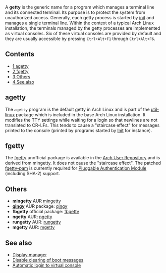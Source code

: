 A **getty** is the generic name for a program which manages a terminal line and its connected terminal. Its purpose is to protect the system from unauthorized access. Generally, each getty process is started by [init](/index.php/Init "Init") and manages a single terminal line. Within the context of a typical Arch Linux installation, the terminals managed by the getty processes are implemented as virtual consoles. Six of these virtual consoles are provided by default and they are usually accessible by pressing `Ctrl+Alt+F1` through `Ctrl+Alt+F6`.

## Contents

*   [1 agetty](#agetty)
*   [2 fgetty](#fgetty)
*   [3 Others](#Others)
*   [4 See also](#See_also)

## agetty

The `agetty` program is the default getty in Arch Linux and is part of the [util-linux](https://www.archlinux.org/packages/?name=util-linux) package which is included in the base Arch Linux installation. It modifies the TTY settings while waiting for a login so that newlines are not translated to CR–LFs. This tends to cause a "staircase effect" for messages printed to the console (printed by programs started by [Init](/index.php/Init "Init") for instance).

## fgetty

The [fgetty](https://aur.archlinux.org/packages/fgetty/) unofficial package is available in the [Arch User Repository](/index.php/Arch_User_Repository "Arch User Repository") and is derived from mingetty. It does not cause the "staircase effect". The patched [fgetty-pam](https://aur.archlinux.org/packages/fgetty-pam/) is currently required for [Pluggable Authentication Module](https://en.wikipedia.org/wiki/Pluggable_authentication_module "wikipedia:Pluggable authentication module") (including SHA-2) support.

## Others

*   **mingetty** AUR [mingetty](https://aur.archlinux.org/packages/mingetty/)
*   **[qingy](/index.php/Qingy "Qingy")** AUR package: [qingy](https://aur.archlinux.org/packages/qingy/)
*   **fbgetty** official package: [fbgetty](https://www.archlinux.org/packages/?name=fbgetty)
*   **ngetty** AUR: [ngetty](https://aur.archlinux.org/packages/ngetty/)
*   **rungetty** AUR: [rungetty](https://aur.archlinux.org/packages/rungetty/)
*   **mgetty** AUR: [mgetty](https://aur.archlinux.org/packages/mgetty/)

## See also

*   [Display manager](/index.php/Display_manager "Display manager")
*   [Disable clearing of boot messages](/index.php/Disable_clearing_of_boot_messages "Disable clearing of boot messages")
*   [Automatic login to virtual console](/index.php/Automatic_login_to_virtual_console "Automatic login to virtual console")